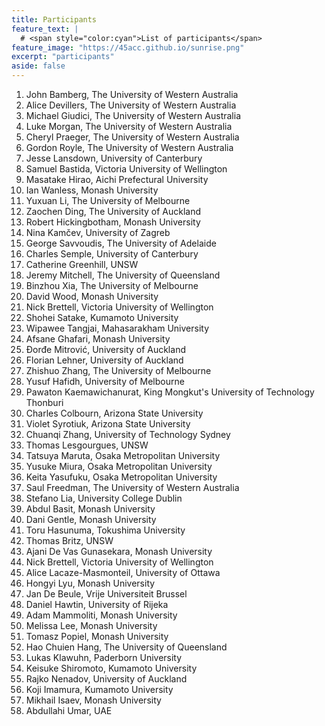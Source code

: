 ```yaml
---
title: Participants
feature_text: | 
  # <span style="color:cyan">List of participants</span>
feature_image: "https://45acc.github.io/sunrise.png"
excerpt: "participants"
aside: false
---
```


1. John Bamberg, The University of Western Australia
2. Alice Devillers, The University of Western Australia
3. Michael Giudici, The University of Western Australia
4. Luke Morgan, The University of Western Australia
5. Cheryl Praeger, The University of Western Australia
6. Gordon Royle, The University of Western Australia
7. Jesse Lansdown, University of Canterbury
8. Samuel Bastida, Victoria University of Wellington
9. Masatake Hirao, Aichi Prefectural University
10. Ian Wanless, Monash University
11. Yuxuan Li, The University of Melbourne
12. Zaochen Ding, The University of Auckland
13. Robert Hickingbotham, Monash University
14. Nina Kamčev, University of Zagreb
15. George Savvoudis, The University of Adelaide
16. Charles Semple, University of Canterbury
17. Catherine Greenhill, UNSW
18. Jeremy Mitchell, The University of Queensland
19. Binzhou Xia, The University of Melbourne
20. David Wood, Monash University
21. Nick Brettell, Victoria University of Wellington
22. Shohei Satake, Kumamoto University
23. Wipawee Tangjai, Mahasarakham University
24. Afsane Ghafari, Monash University
25. Đorđe Mitrović, University of Auckland
26. Florian Lehner, University of Auckland
27. Zhishuo Zhang, The University of Melbourne
28. Yusuf Hafidh, University of Melbourne
29. Pawaton Kaemawichanurat, King Mongkut's University of Technology Thonburi
30. Charles Colbourn, Arizona State University
31. Violet Syrotiuk, Arizona State University
32. Chuanqi Zhang, University of Technology Sydney
33. Thomas Lesgourgues, UNSW
34. Tatsuya Maruta, Osaka Metropolitan University
35. Yusuke Miura, Osaka Metropolitan University
36. Keita Yasufuku, Osaka Metropolitan University
37. Saul Freedman, The University of Western Australia
38. Stefano Lia, University College Dublin
39. Abdul Basit, Monash University
40. Dani Gentle, Monash University
41. Toru Hasunuma, Tokushima University
42. Thomas Britz, UNSW 
43. Ajani De Vas Gunasekara, Monash University
44. Nick Brettell, Victoria University of Wellington
45. Alice Lacaze-Masmonteil, University of Ottawa
46. Hongyi Lyu, Monash University
47. Jan De Beule, Vrije Universiteit Brussel
48. Daniel Hawtin, University of Rijeka
49. Adam Mammoliti, Monash University
50. Melissa Lee, Monash University
51. Tomasz Popiel, Monash University
52. Hao Chuien Hang, The University of Queensland
53. Lukas Klawuhn, Paderborn University
54. Keisuke Shiromoto, Kumamoto University
55. Rajko Nenadov, University of Auckland
56. Koji Imamura, Kumamoto University
57. Mikhail Isaev, Monash University
58. Abdullahi Umar, UAE 



